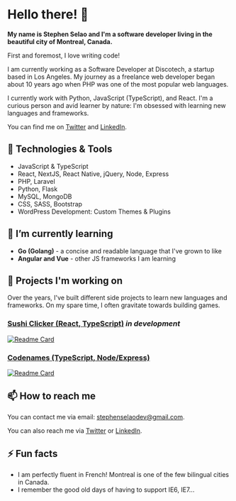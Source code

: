 # Hello there! 👋

**My name is Stephen Selao and I'm a software developer living in the beautiful city of Montreal, Canada.**

First and foremost, I love writing code!

I am currently working as a Software Developer at Discotech, a startup based in Los Angeles. My journey as a freelance web developer began about 10 years ago when PHP was one of the most popular web languages.

I currently work with Python, JavaScript (TypeScript), and React. I'm a curious person and avid learner by nature: I'm obsessed with learning new languages and frameworks.

You can find me on [Twitter](https://twitter.com/StephenSelao) and [LinkedIn](https://www.linkedin.com/in/sselao/).



## 🔧 Technologies & Tools

* JavaScript & TypeScript
* React, NextJS, React Native, jQuery, Node, Express
* PHP, Laravel
* Python, Flask
* MySQL, MongoDB
* CSS, SASS, Bootstrap
* WordPress Development: Custom Themes & Plugins



## 🌱 I’m currently learning

* **Go (Golang)** - a concise and readable language that I've grown to like
* **Angular and Vue** - other JS frameworks I am learning



## 🔭 Projects I'm working on

Over the years, I've built different side projects to learn new languages and frameworks. On my spare time, I often gravitate towards building games.

### [Sushi Clicker (React, TypeScript)](https://github.com/sselao/sushi-clicker) *in development*

[![Readme Card](https://github-readme-stats.vercel.app/api/pin/?username=sselao&repo=sushi-clicker)](https://github.com/sselao/sushi-clicker)


### [Codenames (TypeScript, Node/Express)](https://github.com/sselao/codenames-clone)

[![Readme Card](https://github-readme-stats.vercel.app/api/pin/?username=sselao&repo=codenames-clone)](https://github.com/sselao/codenames-clone)



## 📫 How to reach me

You can contact me via email: [stephenselaodev@gmail.com](mailto:stephenselaodev@gmail.com).

You can also reach me via [Twitter](https://twitter.com/StephenSelao) or [LinkedIn](https://www.linkedin.com/in/sselao/).



## ⚡ Fun facts

* I am perfectly fluent in French! Montreal is one of the few bilingual cities in Canada.
* I remember the good old days of having to support IE6, IE7...
